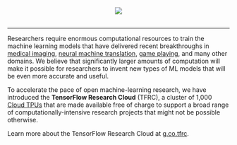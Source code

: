 <div align="center">
  <img src="https://2.bp.blogspot.com/-xojf3dn8Ngc/WRubNXxUZJI/AAAAAAAAB1A/0W7o1hR_n20QcWyXHXDI1OTo7vXBR8f7QCLcB/s400/image2.png"><br><br>
</div>

--------------------------------------------------------------------------------

Researchers require enormous computational resources to train the machine
learning models that have delivered recent breakthroughs in
[medical imaging](https://research.googleblog.com/2017/03/assisting-pathologists-in-detecting.html),
[neural machine translation](https://research.googleblog.com/2016/09/a-neural-network-for-machine.html),
[game playing](https://deepmind.com/research/alphago/), and many other domains.
We believe that significantly larger amounts of computation will make it
possible for researchers to invent new types of ML models that will be even more
accurate and useful.

To accelerate the pace of open machine-learning research, we have introduced the
**TensorFlow Research Cloud** (TFRC), a cluster of 1,000
[Cloud TPUs](https://cloud.google.com/tpu/) that are made available free of
charge to support a broad range of computationally-intensive research projects
that might not be possible otherwise.

Learn more about the TensorFlow Research Cloud at
[g.co.tfrc](https://g.co/tfrc).
